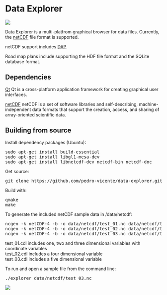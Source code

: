 Data Explorer
====================

<img src="https://cloud.githubusercontent.com/assets/6119070/11098722/66e4ad1c-886c-11e5-9bd2-097b15457102.png">



Data Explorer is a multi-platfrom graphical browser for data files.
Currently, the 
[netCDF](http://www.unidata.ucar.edu/software/netcdf) file format is supported.

netCDF support includes
[DAP](http://opendap.org).

Road map plans include supporting the HDF file format and the SQLite database format. 

Dependencies
------------

[Qt](http://www.qt.io/)
Qt is a cross-platform application framework for creating graphical user interfaces.
<br /> 

[netCDF](http://www.unidata.ucar.edu/software/netcdf)
netCDF is a set of software libraries and self-describing, 
machine-independent data formats that support the creation, 
access, and sharing of array-oriented scientific data.
<br /> 

Building from source
------------


Install dependency packages (Ubuntu):
<pre>
sudo apt-get install build-essential
sudo apt-get install libgl1-mesa-dev
sudo apt-get install libnetcdf-dev netcdf-bin netcdf-doc
</pre>

Get source:
<pre>
git clone https://github.com/pedro-vicente/data-explorer.git
</pre>

Build with:
<pre>
qmake
make
</pre>


To generate the included netCDF sample data in /data/netcdf:

<pre>
ncgen -k netCDF-4 -b -o data/netcdf/test_01.nc data/netcdf/test_01.cdl
ncgen -k netCDF-4 -b -o data/netcdf/test_02.nc data/netcdf/test_02.cdl
ncgen -k netCDF-4 -b -o data/netcdf/test_03.nc data/netcdf/test_03.cdl
</pre>

test_01.cdl includes one, two and three dimensional variables with coordinate variables 
<br /> 
test_02.cdl includes a four dimensional variable 
<br /> 
test_03.cdl includes a five dimensional variable
<br /> 

To run and open a sample file from the command line:

<pre>
./explorer data/netcdf/test_03.nc
</pre>

<a target="_blank" href="http://www.space-research.org/">
<img src="https://cloud.githubusercontent.com/assets/6119070/11140582/b01b6454-89a1-11e5-8848-3ddbecf37bf5.png"></a>


